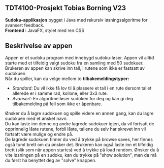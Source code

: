 ## TDT4100-Prosjekt Tobias Borning V23

__Sudoku-applikasjon__ bygget i Java med rekursiv løsningsalgoritme for avansert feedback.  
__Frontend__ i JavaFX, stylet med ren CSS

## Beskrivelse av appen 

Appen er et sudoku program med innebygd sudoku-løser.
Appen vil alltid starte med et tilfeldig valgt sudoku fra en samling med 50 sudokuer.  
Brukeren av appen kan skrive inn tall, i rutene som ikke er fastsatt av sudokuen.  
Når du spiller, kan du velge mellom to **tilbakemeldingstyper:**
- *Standard*: Du vil ikke få lov til å plassere et tall i en rute dersom tallet allerede er i samme rad, kollone, eller 3x3 rute.
- *Avansert*: En algoritme løser sudoken for deg og kan gi deg tilbakemelding på feil som ikke er åpenbare.

Ønsker du å lagre sudokuen og spille videre en annen gang, kan du lagre sudokuen med et ønsket navn.  
Du kan laste inn denne og andre lagrede sudokuer igjen, da vil fortsatt de opprinnelig låste rutene, forbli låste, tallene du selv har skrevet inn vil fortsatt være mulige og endre på.  
De lagrede sudokuen finner du ved å trykke på browse saves, her finnes også tomt brett om du ønsker det. Brukeren kan også laste inn et tilfeldig brett (slik som når appen startes) ved å trykke på load random. 
Ønsker du å vite løsningen på en sudoku, kan du trykke på "show solution", men da må du først ha benyttet deg av "solve" knappen.  